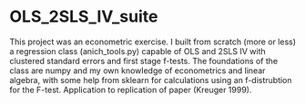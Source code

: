 # OLS_2SLS_IV_suite
This project was an econometric exercise. I built from scratch (more or less) a regression class (anich_tools.py) capable of OLS and 2SLS IV with clustered standard errors and first stage f-tests. The foundations of the class are numpy and my own knowledge of econometrics and linear algebra, with some help from sklearn for calculations using an f-distrubtion for the F-test. Application to replication of paper (Kreuger 1999).
